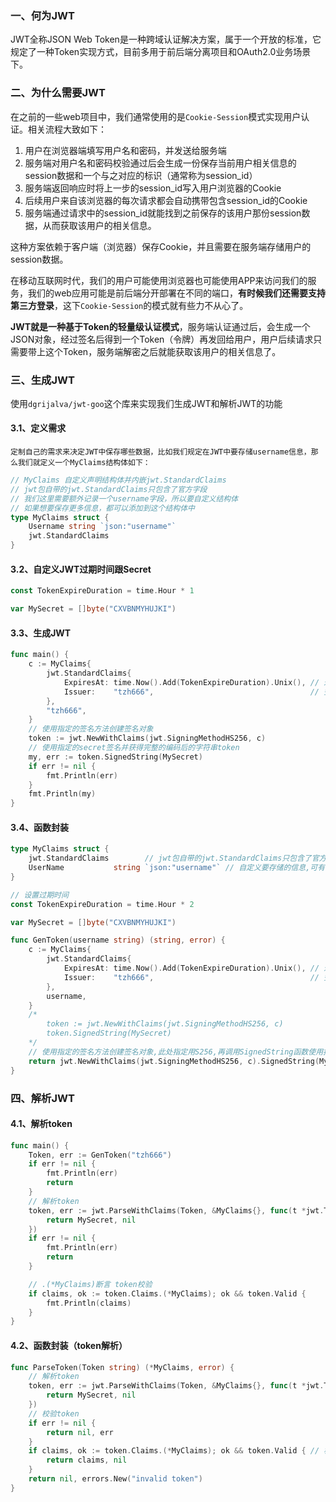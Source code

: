 ### 一、何为JWT

JWT全称JSON Web Token是一种跨域认证解决方案，属于一个开放的标准，它规定了一种Token实现方式，目前多用于前后端分离项目和OAuth2.0业务场景下。



### 二、为什么需要JWT

在之前的一些web项目中，我们通常使用的是`Cookie-Session`模式实现用户认证。相关流程大致如下：

1. 用户在浏览器端填写用户名和密码，并发送给服务端
2. 服务端对用户名和密码校验通过后会生成一份保存当前用户相关信息的session数据和一个与之对应的标识（通常称为session_id）
3. 服务端返回响应时将上一步的session_id写入用户浏览器的Cookie
4. 后续用户来自该浏览器的每次请求都会自动携带包含session_id的Cookie
5. 服务端通过请求中的session_id就能找到之前保存的该用户那份session数据，从而获取该用户的相关信息。

这种方案依赖于客户端（浏览器）保存Cookie，并且需要在服务端存储用户的session数据。

在移动互联网时代，我们的用户可能使用浏览器也可能使用APP来访问我们的服务，我们的web应用可能是前后端分开部署在不同的端口，**有时候我们还需要支持第三方登录**，这下`Cookie-Session`的模式就有些力不从心了。

**JWT就是一种基于Token的轻量级认证模式**，服务端认证通过后，会生成一个JSON对象，经过签名后得到一个Token（令牌）再发回给用户，用户后续请求只需要带上这个Token，服务端解密之后就能获取该用户的相关信息了。



### 三、生成JWT

使用`dgrijalva/jwt-goo`这个库来实现我们生成JWT和解析JWT的功能

#### 3.1、定义需求

`定制自己的需求来决定JWT中保存哪些数据，比如我们规定在JWT中要存储username信息，那么我们就定义一个MyClaims结构体如下：`

```go
// MyClaims 自定义声明结构体并内嵌jwt.StandardClaims
// jwt包自带的jwt.StandardClaims只包含了官方字段
// 我们这里需要额外记录一个username字段，所以要自定义结构体
// 如果想要保存更多信息，都可以添加到这个结构体中
type MyClaims struct {
	Username string `json:"username"`
	jwt.StandardClaims
}
```

#### 3.2、自定义JWT过期时间跟Secret

```go
const TokenExpireDuration = time.Hour * 1

var MySecret = []byte("CXVBNMYHUJKI")
```

#### 3.3、生成JWT

```go
func main() {
	c := MyClaims{
		jwt.StandardClaims{
			ExpiresAt: time.Now().Add(TokenExpireDuration).Unix(), // 过期时间
			Issuer:    "tzh666",                                   // 签发人
		},
		"tzh666",
	}
	// 使用指定的签名方法创建签名对象
	token := jwt.NewWithClaims(jwt.SigningMethodHS256, c)
	// 使用指定的secret签名并获得完整的编码后的字符串token
	my, err := token.SignedString(MySecret)
	if err != nil {
		fmt.Println(err)
	}
	fmt.Println(my)
}
```

#### 3.4、函数封装

```go
type MyClaims struct {
	jwt.StandardClaims        // jwt包自带的jwt.StandardClaims只包含了官方字段
	UserName           string `json:"username"` // 自定义要存储的信息,可有多个
}

// 设置过期时间
const TokenExpireDuration = time.Hour * 2

var MySecret = []byte("CXVBNMYHUJKI")

func GenToken(username string) (string, error) {
	c := MyClaims{
		jwt.StandardClaims{
			ExpiresAt: time.Now().Add(TokenExpireDuration).Unix(), // 过期时间
			Issuer:    "tzh666",                                   // 签发人
		},
		username,
	}
	/*
		token := jwt.NewWithClaims(jwt.SigningMethodHS256, c)
		token.SignedString(MySecret)
	*/
	// 使用指定的签名方法创建签名对象,此处指定用S256,再调用SignedString函数使用指定的secret签名并获得完整的编码后的字符串token
	return jwt.NewWithClaims(jwt.SigningMethodHS256, c).SignedString(MySecret)
}
```



### 四、解析JWT

#### 4.1、解析token

```go
func main() {
	Token, err := GenToken("tzh666")
	if err != nil {
		fmt.Println(err)
		return
	}
	// 解析token
	token, err := jwt.ParseWithClaims(Token, &MyClaims{}, func(t *jwt.Token) (interface{}, error) {
		return MySecret, nil
	})
	if err != nil {
		fmt.Println(err)
		return
	}

	// .(*MyClaims)断言 token校验
	if claims, ok := token.Claims.(*MyClaims); ok && token.Valid {
		fmt.Println(claims)
	}
}
```

#### 4.2、函数封装（token解析）

```go
func ParseToken(Token string) (*MyClaims, error) {
	// 解析token
	token, err := jwt.ParseWithClaims(Token, &MyClaims{}, func(t *jwt.Token) (interface{}, error) {
		return MySecret, nil
	})
	// 校验token
	if err != nil {
		return nil, err
	}
	if claims, ok := token.Claims.(*MyClaims); ok && token.Valid { // 校验token
		return claims, nil
	}
	return nil, errors.New("invalid token")
}
```


